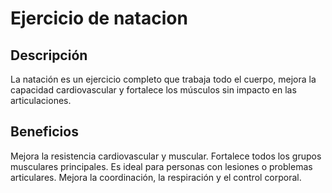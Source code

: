 # Ejercicio de natacion 

## Descripción
La natación es un ejercicio completo que trabaja todo el cuerpo, mejora la capacidad cardiovascular y fortalece los músculos sin impacto en las articulaciones.

## Beneficios
Mejora la resistencia cardiovascular y muscular.
Fortalece todos los grupos musculares principales.
Es ideal para personas con lesiones o problemas articulares.
Mejora la coordinación, la respiración y el control corporal.

